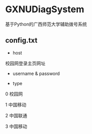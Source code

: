 # GXNUDiagSystem
基于Python的广西师范大学辅助拨号系统



## config.txt

*   host

校园网登录主页网址

*   username & password

*   type

0 校园网

1 中国移动

2 中国联通

3 中国移动







